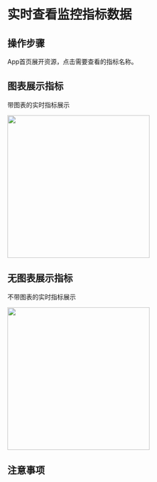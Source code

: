 # 实时查看监控指标数据

## 操作步骤

App首页展开资源，点击需要查看的指标名称。

## 图表展示指标

带图表的实时指标展示

<img src="https://static.ucloud.cn/docs/urlm/images/1628825101397.png?v=1628825803" width="320">

## 无图表展示指标

不带图表的实时指标展示

<img src="https://static.ucloud.cn/docs/urlm/images/1628825717967.png?v=1628825803" width="320">

## 注意事项



